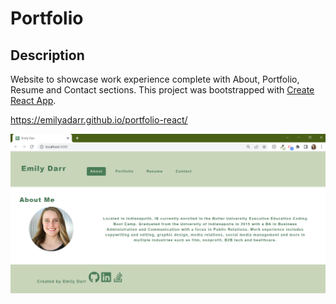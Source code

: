# Portfolio

## Description
Website to showcase work experience complete with About, Portfolio, Resume and Contact sections. This project was bootstrapped with [Create React App](https://github.com/facebook/create-react-app).

https://emilyadarr.github.io/portfolio-react/

![image](https://github.com/emilyadarr/portfolio-react/blob/653b013d4d6623d9d00b881c66d874625580c8c3/src/assets/images/portfolio-screenshot-react.png)
